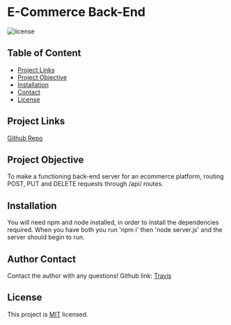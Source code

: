 # E-Commerce Back-End
![license](https://img.shields.io/badge/License-MIT-yellow.svg)
## Table of Content
* [Project Links](#Project-Links)
* [Project Objective ](#Project-Objective)
* [Installation](#Installation)
* [Contact](#Contact)
* [License](#License)
## Project Links
[Github Repo](https://github.com/Travis297/e-commerce)



## Project Objective
To make a functioning back-end server for an ecommerce platform, routing POST, PUT and DELETE requests through /api/ routes.

## Installation
You will need npm and node installed, in order to install the dependencies required. When you have both you run 'npm i' then 'node server.js' and the server should begin to run.

## Author Contact
Contact the author with any questions! 
Github link: [Travis](https://github.com/Travis297)
## License
This project is [MIT](https://choosealicense.com/licenses/MIT/) licensed.
